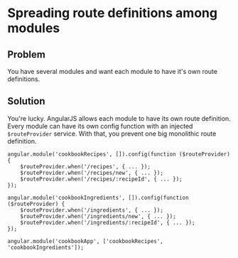 # Spreading route definitions among modules

## Problem

You have several modules and want each module to have it's own route definitions.

## Solution

You're lucky. AngularJS allows each module to have its own route definition. Every module can have its own config function with an injected `$routeProvider` service. With that, you prevent one big monolithic route definition.

    angular.module('cookbookRecipes', []).config(function ($routeProvider) {
        $routeProvider.when('/recipes', { ... });
        $routeProvider.when('/recipes/new', { ... });
        $routeProvider.when('/recipes/:recipeId', { ... });
    });

    angular.module('cookbookIngredients', []).config(function ($routeProvider) {
        $routeProvider.when('/ingredients', { ... });
        $routeProvider.when('/ingredients/new', { ... });
        $routeProvider.when('/ingredients/:recipeId', { ... });
    });

    angular.module('cookbookApp', ['cookbookRecipes', 'cookbookIngredients']);
